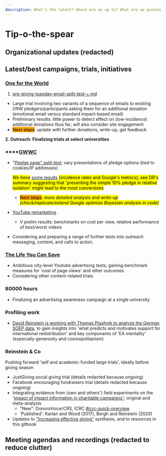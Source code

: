 ```yaml
---
description: What's the latest? Where are we up to? What are we pushing on now?
---
```


# Tip-o-the-spear

## Organizational updates (redacted)

## Latest/best campaigns, trials, initiatives

### [One for the World](tip-o-the-spear.md#oftw)

1. [pre-giving-tuesday-email-split-test-+.md](contexts-and-environments-for-testing/one-for-the-world-oftw/pre-giving-tuesday-email-split-test-+.md "mention")

* Large trial involving two variants of a sequence of emails to existing OftW pledgers/participants asking them for an additional donation (emotional email versus standard impact-based email)
* Preliminary results: little power to detect effect on (low-incidence) additional donations thus far; will also consider site engagement
* <mark style="background-color:orange;">Next steps</mark>: update with further donations, write-up, get feedback

**2. Outreach: Finalizing trials at select universities**

### ****[GWWC](tip-o-the-spear.md#gwwc)

*   "[Pledge page" split-test](contexts-and-environments-for-testing/gwwc/pledge-page-options-trial.md#general-idea-main-hypothesis); vary presentations of pledge options (tied to cookies/IP addresses)

    _<mark style="background-color:yellow;">We have</mark>_ [some results](contexts-and-environments-for-testing/gwwc/pledge-page-options-trial.md#ex-post-reporting-results-brief) <mark style="background-color:yellow;">(incidence rates and Google's metrics); see DR's summary suggesting that 'presenting the simple 10% pledge in relative isolation' might lead to the most conversions</mark>

    * <mark style="background-color:orange;">Next steps</mark>_<mark style="background-color:yellow;">: more detailed analysis and write-up (check/replicate/extend Google optimize Bayesian analysis in code)</mark>_
* [YouTube remarketing](contexts-and-environments-for-testing/gwwc/youtube-remarketing.md).
  * V prelim results: benchmarks on cost per view, relative performance of best/worst videos
* Considering and preparing a range of further tests into outreach messaging, content, and calls to action.

### [The Life You Can Save](contexts-and-environments-for-testing/tlycs/)

* Ambitious city-level Youtube advertising tests; gaining benchmark measures for 'cost of page views' and other outcomes
* Considering other content-related trials

### 80000 hours

* Finalizing an advertising awareness campaign at a single university

### Profiling work

* [David Reinstein is working with Thomas Ptashnik to analyze the German SOEP data](profiling-and-segmentation/previous-work/other-work-and-data.md), to gain insights into 'what predicts and motivates support for international redistribution' and key components of 'EA mentality' (especially generosity and cosmopolitanism)

### Reinstein & Co

Pushing forward 'self and academic-funded large trials', ideally before giving season

* JustGiving social giving trial (details redacted because ongoing)
* Facebook encouraging fundraisers trial (details redacted because ongoing)
* Integrating evidence from (own and others') field experiments on the '[impact of impact information in charitable campaigns'](https://daaronr.github.io/dualprocess/index.html); original and meta-analysis
  * "New": DonorsVoice/CRS, ICRC [#icrc-quick-overview](contexts-and-environments-for-testing/charities-fundraisers-and-impact-information/icrc-quick-overview-+.md#icrc-quick-overview "mention")
  * 'Published': Karlan and Wood (2017), Bergh and Reinstein (2020)
* Updates to ["Increasing effective giving"](https://daaronr.github.io/ea\_giving\_barriers/index.html) synthesis, and to resources in this gitbook

## Meeting agendas and recordings (redacted to reduce clutter)
